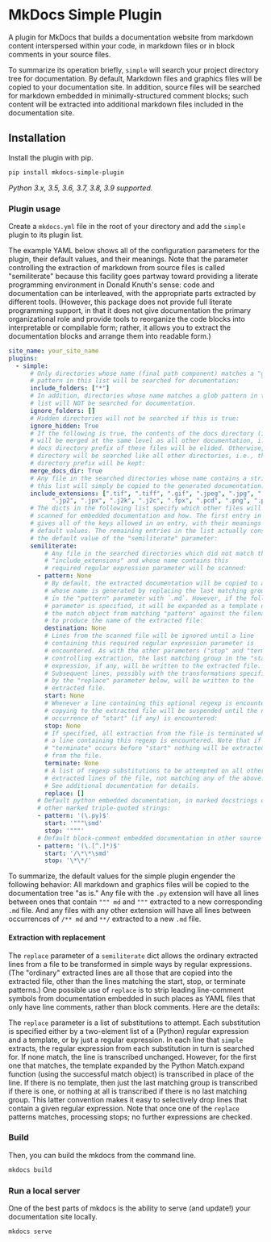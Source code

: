 # MkDocs Simple Plugin

A plugin for MkDocs that builds a documentation website from markdown content interspersed within your code, in markdown files or in block comments in your source files.

To summarize its operation briefly, `simple` will search your project directory tree for documentation. By default, Markdown files and graphics files will be copied to your documentation site. In addition, source files will be searched for markdown embedded in minimally-structured comment blocks; such content will be extracted into additional markdown files included in the documentation site.

## Installation

Install the plugin with pip.

```bash
pip install mkdocs-simple-plugin
```

_Python 3.x, 3.5, 3.6, 3.7, 3.8, 3.9 supported._

### Plugin usage

Create a `mkdocs.yml` file in the root of your directory and add the `simple` plugin to its plugin list.

The example YAML below shows all of the configuration parameters for the plugin, their default values, and their meanings. Note that the parameter controlling the extraction of markdown from source files is called "semiliterate" because this facility goes partway toward providing a literate programming environment in Donald Knuth's sense: code and documentation can be interleaved, with the appropriate parts extracted by different tools. (However, this package does not provide full literate programming support, in that it does not give documentation the primary organizational role and provide tools to reorganize the code blocks into interpretable or compilable form; rather, it allows you to extract the documentation blocks and arrange them into readable form.)

```yaml
site_name: your_site_name
plugins:
  - simple:
      # Only directories whose name (final path component) matches a "glob"
      # pattern in this list will be searched for documentation:
      include_folders: ["*"]
      # In addition, directories whose name matches a glob pattern in this
      # list will NOT be searched for documentation.
      ignore_folders: []
      # Hidden directories will not be searched if this is true:
      ignore_hidden: True
      # If the following is true, the contents of the docs directory (if any)
      # will be merged at the same level as all other documentation, i.e., the
      # docs directory prefix of these files will be elided. Otherwise, the docs
      # directory will be searched like all other directories, i.e., the docs
      # directory prefix will be kept:
      merge_docs_dir: True
      # Any file in the searched directories whose name contains a string in
      # this list will simply be copied to the generated documentation:
      include_extensions: [".tif", ".tiff", ".gif", ".jpeg", ".jpg", ".jif", ".jfif",
            ".jp2", ".jpx", ".j2k", ".j2c", ".fpx", ".pcd", ".png", ".pdf", "CNAME"]
      # The dicts in the following list specify which other files will be
      # scanned for embedded documentation and how. The first entry in the list
      # gives all of the keys allowed in an entry, with their meanings and
      # default values. The remaining entries in the list actually constitute
      # the default value of the "semiliterate" parameter:
      semiliterate:
          # Any file in the searched directories which did not match the
          # "include_extensions" and whose name contains this
          # required regular expression parameter will be scanned:
        - pattern: None
          # By default, the extracted documentation will be copied to a file
          # whose name is generated by replacing the last matching group
          # in the "pattern" parameter with `.md`. However, if the following
          # parameter is specified, it will be expanded as a template using
          # the match object from matching "pattern" against the filename,
          # to produce the name of the extracted file:
          destination: None
          # Lines from the scanned file will be ignored until a line
          # containing this required regular expression parameter is
          # encountered. As with the other parameters ("stop" and "terminate")
          # controlling extraction, the last matching group in the "start"
          # expression, if any, will be written to the extracted file.
          # Subsequent lines, possibly with the transformations specified
          # by the "replace" parameter below, will be written to the
          # extracted file.
          start: None
          # Whenever a line containing this optional regexp is encountered,
          # copying to the extracted file will be suspended until the next
          # occurrence of "start" (if any) is encountered:
          stop: None
          # If specified, all extraction from the file is terminated when
          # a line containing this regexp is encountered. Note that if
          # "terminate" occurs before "start" nothing will be extracted
          # from the file.
          terminate: None
          # A list of regexp substitutions to be attempted on all other
          # extracted lines of the file, not matching any of the above.
          # See additional documentation for details.
          replace: []
        # Default python embedded documentation, in marked docstrings or
        # other marked triple-quoted strings:
        - pattern: '(\.py)$'
          start: '"""\smd'
          stop: '"""'
        # Default block-comment embedded documentation in other source files:
        - pattern: '(\.[^.]*)$'
          start: '/\*\*\smd'
          stop: '\*\*/'
```

To summarize, the default values for the simple plugin engender the following
behavior: All markdown and graphics files will be copied to the documentation
tree "as is." Any file with the `.py` extension will have all lines between
ones that contain `""" md` and `"""` extracted to a new corresponding `.md`
file. And any files with any other extension will have all lines between
occurrences of `/** md` and `**/` extracted to a new `.md` file.

#### Extraction with replacement

The `replace` parameter of a `semiliterate` dict allows the ordinary extracted
lines from a file to be transformed in simple ways by regular expressions.
(The "ordinary" extracted lines are all those that are copied into the
extracted file, other than the lines matching the start, stop, or terminate
patterns.) One possible use of `replace` is to strip leading line-comment
symbols from documentation embedded in such places as YAML files that only
have line comments, rather than block comments. Here are the details:

The `replace` parameter is a list of substitutions to attempt. Each substitution
is specified either by a two-element list of a (Python) regular expression and a
template, or by just a regular expression. In each line that `simple` extracts,
the regular expression from each substitution in turn is searched for.
If none match, the line is transcribed unchanged. However, for the first one
that matches, the template expanded by the Python Match.expand function
(using the successful match object) is transcribed in place of the line.
If there is no template, then just the last matching group is transcribed
if there is one, or nothing at all is transcribed if there is no last
matching group. This latter convention makes it easy to selectively drop
lines that contain a given regular expression. Note that once one of the
`replace` patterns matches, processing stops; no further expressions
are checked.

### Build

Then, you can build the mkdocs from the command line.

```bash
mkdocs build
```

### Run a local server

One of the best parts of mkdocs is the ability to serve (and update!) your documentation site locally.

```bash
mkdocs serve
```
